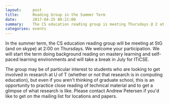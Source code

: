 ```yaml
---
layout:     post
title:      Reading Group in the Summer Term
date:       2017-04-25 00:21:00
summary:    The CS education reading group is meeting Thursdays @ 2 at StG.
categories: events
---
```


In the summer term, the CS education reading group will be meeting at StG (and on skype) at 2:00 on Thursdays. We welcome your participation. We will start the term doing background reading on mastery learning and self-paced learning environments and will take a break in July for ITiCSE. 

The group may be of particular interest to students who are looking to get involved in research at U of T (whether or not that research is in computing education), but even if you aren't thinking of graduate school, this is an opportunity to practice close reading of technical material and to get a glimpse of what research is like. Please contact Andrew Petersen if you'd like to get on the mailing list for locations and papers.
